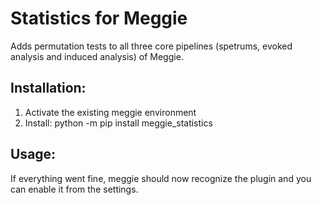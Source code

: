 # Statistics for Meggie

Adds permutation tests to all three core pipelines (spetrums, evoked analysis and induced analysis) of Meggie.

## Installation:

1. Activate the existing meggie environment
2. Install: python -m pip install meggie\_statistics

## Usage:

If everything went fine, meggie should now recognize the plugin and you can enable it from the settings.

